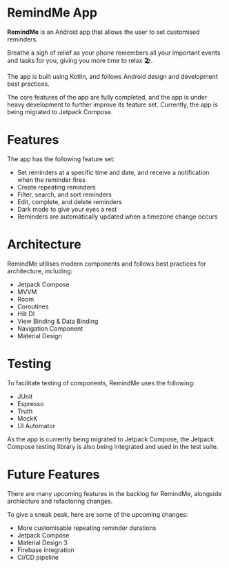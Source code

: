 # RemindMe App
**RemindMe** is an Android app that allows the user to set customised reminders. 

Breathe a sigh of relief as your phone remembers all your important events and tasks for you, giving you more time to relax 🏖️.

The app is built using Kotlin, and follows Android design and development best practices. 

The core features of the app are fully completed, and the app is under heavy development to further improve its feature set. Currently, the app is being migrated to Jetpack Compose.

# Features
The app has the following feature set:
 - Set reminders at a specific time and date, and receive a notification when the reminder fires
 - Create repeating reminders
 - Filter, search, and sort reminders
 - Edit, complete, and delete reminders
 - Dark mode to give your eyes a rest
 - Reminders are automatically updated when a timezone change occurs 

# Architecture
RemindMe utilises modern components and follows best practices for architecture, including:
- Jetpack Compose
- MVVM
- Room 
- Coroutines
- Hilt DI
- View Binding & Data Binding
- Navigation Component
- Material Design

# Testing
To facilitate testing of components, RemindMe uses the following:
 - JUnit
 - Espresso
 - Truth
 - MockK
 - UI Automator

As the app is currently being migrated to Jetpack Compose, the Jetpack Compose testing library is also being integrated and used in the test suite.

# Future Features
There are many upcoming features in the backlog for RemindMe, alongside archiecture and refactoring changes.

To give a sneak peak, here are some of the upcoming changes:
 - More customisable repeating reminder durations
 - Jetpack Compose
 - Material Design 3
 - Firebase integration 
 - CI/CD pipeline
